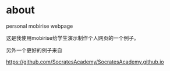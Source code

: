 # about
personal mobirise webpage 

这是我使用mobirise给学生演示制作个人网页的一个例子。

另外一个更好的例子来自

https://github.com/SocratesAcademy/SocratesAcademy.github.io

